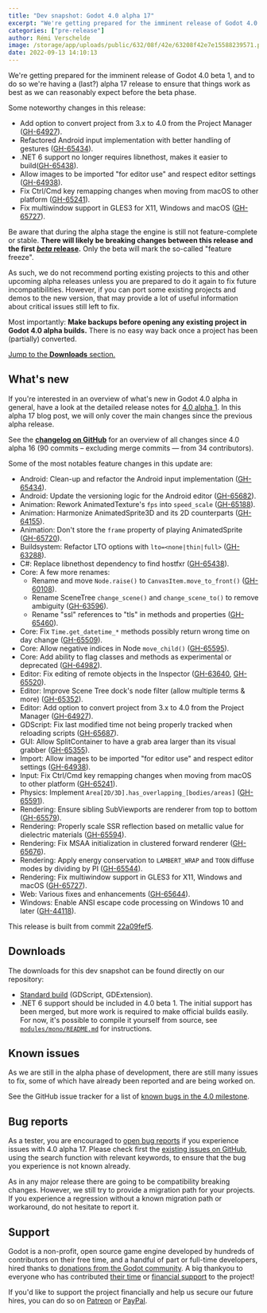 ```yaml
---
title: "Dev snapshot: Godot 4.0 alpha 17"
excerpt: "We're getting prepared for the imminent release of Godot 4.0 beta 1, and to do so we're having a (last?) alpha 17 release to ensure that things work as best as we can reasonably expect before the beta phase."
categories: ["pre-release"]
author: Rémi Verschelde
image: /storage/app/uploads/public/632/08f/42e/63208f42e7e15588239571.png
date: 2022-09-13 14:10:13
---
```


We're getting prepared for the imminent release of Godot 4.0 beta 1, and to do so we're having a (last?) alpha 17 release to ensure that things work as best as we can reasonably expect before the beta phase.

Some noteworthy changes in this release:

- Add option to convert project from 3.x to 4.0 from the Project Manager ([GH-64927](https://github.com/godotengine/godot/pull/64927)).
- Refactored Android input implementation with better handling of gestures ([GH-65434](https://github.com/godotengine/godot/pull/65434)).
- .NET 6 support no longer requires libnethost, makes it easier to build([GH-65438](https://github.com/godotengine/godot/pull/65438)).
- Allow images to be imported "for editor use" and respect editor settings ([GH-64938](https://github.com/godotengine/godot/pull/64938)).
- Fix Ctrl/Cmd key remapping changes when moving from macOS to other platform ([GH-65241](https://github.com/godotengine/godot/pull/65241)).
- Fix multiwindow support in GLES3 for X11, Windows and macOS ([GH-65727](https://github.com/godotengine/godot/pull/65727)).

Be aware that during the alpha stage the engine is still not feature-complete or stable. **There will likely be breaking changes between this release and the first [*beta* release](https://en.wikipedia.org/wiki/Software_release_life_cycle#Beta).** Only the beta will mark the so-called "feature freeze".

As such, we do not recommend porting existing projects to this and other upcoming alpha releases unless you are prepared to do it again to fix future incompatibilities. However, if you can port some existing projects and demos to the new version, that may provide a lot of useful information about critical issues still left to fix.

Most importantly: **Make backups before opening any existing project in Godot 4.0 alpha builds.** There is no easy way back once a project has been (partially) converted.

[Jump to the **Downloads** section.](#downloads)

## What's new

If you're interested in an overview of what's new in Godot 4.0 alpha in general, have a look at the detailed release notes for [4.0 alpha 1](/article/dev-snapshot-godot-4-0-alpha-1). In this alpha 17 blog post, we will only cover the main changes since the previous alpha release.

See the [**changelog on GitHub**](https://github.com/godotengine/godot/compare/86dd3f312c4ff8ef8be04b9a210415d21f2ca269...22a09fef5d56fc7c37d70118532509076ebd7b12) for an overview of all changes since 4.0 alpha 16 (90 commits – excluding merge commits ― from 34 contributors).

Some of the most notables feature changes in this update are:

- Android: Clean-up and refactor the Android input implementation ([GH-65434](https://github.com/godotengine/godot/pull/65434)).
- Android: Update the versioning logic for the Android editor ([GH-65682](https://github.com/godotengine/godot/pull/65682)).
- Animation: Rework AnimatedTexture's `fps` into `speed_scale` ([GH-65188](https://github.com/godotengine/godot/pull/65188)).
- Animation: Harmonize AnimatedSprite3D and its 2D counterparts ([GH-64155](https://github.com/godotengine/godot/pull/64155)).
- Animation: Don't store the `frame` property of playing AnimatedSprite ([GH-65720](https://github.com/godotengine/godot/pull/65720)).
- Buildsystem: Refactor LTO options with `lto=<none|thin|full>` ([GH-63288](https://github.com/godotengine/godot/pull/63288)).
- C#: Replace libnethost dependency to find hostfxr ([GH-65438](https://github.com/godotengine/godot/pull/65438)).
- Core: A few more renames:
  * Rename and move `Node.raise()` to `CanvasItem.move_to_front()` ([GH-60108](https://github.com/godotengine/godot/pull/60108)).
  * Rename SceneTree `change_scene()` and `change_scene_to()` to remove ambiguity ([GH-63596](https://github.com/godotengine/godot/pull/63596)).
  * Rename "ssl" references to "tls" in methods and properties ([GH-65460](https://github.com/godotengine/godot/pull/65460)).
- Core: Fix `Time.get_datetime_*` methods possibly return wrong time on day change ([GH-65509](https://github.com/godotengine/godot/pull/65509)).
- Core: Allow negative indices in Node `move_child()` ([GH-65595](https://github.com/godotengine/godot/pull/65595)).
- Core: Add ability to flag classes and methods as experimental or deprecated ([GH-64982](https://github.com/godotengine/godot/pull/64982)).
- Editor: Fix editing of remote objects in the Inspector ([GH-63640](https://github.com/godotengine/godot/pull/63640), [GH-65520](https://github.com/godotengine/godot/pull/65520)).
- Editor: Improve Scene Tree dock's node filter (allow multiple terms & more) ([GH-65352](https://github.com/godotengine/godot/pull/65352)).
- Editor: Add option to convert project from 3.x to 4.0 from the Project Manager ([GH-64927](https://github.com/godotengine/godot/pull/64927)).
- GDScript: Fix last modified time not being properly tracked when reloading scripts ([GH-65687](https://github.com/godotengine/godot/pull/65687)).
- GUI: Allow SplitContainer to have a grab area larger than its visual grabber ([GH-65355](https://github.com/godotengine/godot/pull/65355)).
- Import: Allow images to be imported "for editor use" and respect editor settings ([GH-64938](https://github.com/godotengine/godot/pull/64938)).
- Input: Fix Ctrl/Cmd key remapping changes when moving from macOS to other platform ([GH-65241](https://github.com/godotengine/godot/pull/65241)).
- Physics:  Implement `Area[2D/3D].has_overlapping_[bodies/areas]` ([GH-65591](https://github.com/godotengine/godot/pull/65591)).
- Rendering: Ensure sibling SubViewports are renderer from top to bottom ([GH-65579](https://github.com/godotengine/godot/pull/65579)).
- Rendering: Properly scale SSR reflection based on metallic value for dielectric materials ([GH-65594](https://github.com/godotengine/godot/pull/65594)).
- Rendering: Fix MSAA initialization in clustered forward renderer ([GH-65676](https://github.com/godotengine/godot/pull/65676)).
- Rendering: Apply energy conservation to `LAMBERT_WRAP` and `TOON` diffuse modes by dividing by PI ([GH-65544](https://github.com/godotengine/godot/pull/65544)).
- Rendering: Fix multiwindow support in GLES3 for X11, Windows and macOS ([GH-65727](https://github.com/godotengine/godot/pull/65727)).
- Web: Various fixes and enhancements ([GH-65644](https://github.com/godotengine/godot/pull/65644)).
- Windows: Enable ANSI escape code processing on Windows 10 and later ([GH-44118](https://github.com/godotengine/godot/pull/44118)).

This release is built from commit [22a09fef5](https://github.com/godotengine/godot/commit/22a09fef5d56fc7c37d70118532509076ebd7b12).

<a id="downloads"></a>
## Downloads

The downloads for this dev snapshot can be found directly on our repository:

* [Standard build](https://downloads.tuxfamily.org/godotengine/4.0/alpha17/) (GDScript, GDExtension).
* .NET 6 support should be included in 4.0 beta 1. The initial support has been merged, but more work is required to make official builds easily. For now, it's possible to compile it yourself from source, see [`modules/mono/README.md`](https://github.com/godotengine/godot/blob/master/modules/mono/README.md) for instructions.

## Known issues

As we are still in the alpha phase of development, there are still many issues to fix, some of which have already been reported and are being worked on.

See the GitHub issue tracker for a list of [known bugs in the 4.0 milestone](https://github.com/godotengine/godot/issues?q=is%3Aissue+is%3Aopen+milestone%3A4.0+label%3Abug+).

## Bug reports

As a tester, you are encouraged to [open bug reports](https://github.com/godotengine/godot/issues) if you experience issues with 4.0 alpha 17. Please check first the [existing issues on GitHub](https://github.com/godotengine/godot/issues), using the search function with relevant keywords, to ensure that the bug you experience is not known already.

As in any major release there are going to be compatibility breaking changes. However, we still try to provide a migration path for your projects. If you experience a regression without a known migration path or workaround, do not hesitate to report it.

## Support

Godot is a non-profit, open source game engine developed by hundreds of contributors on their free time, and a handful of part or full-time developers, hired thanks to [donations from the Godot community](https://godotengine.org/donate). A big thankyou to everyone who has contributed [their time](https://github.com/godotengine/godot/blob/master/AUTHORS.md) or [financial support](https://github.com/godotengine/godot/blob/master/DONORS.md) to the project!

If you'd like to support the project financially and help us secure our future hires, you can do so on [Patreon](https://www.patreon.com/godotengine) or [PayPal](https://godotengine.org/donate).
